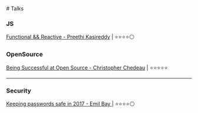 # Talks

### JS

[Functional && Reactive - Preethi Kasireddy](https://www.youtube.com/watch?v=yYze0gCBtvY) | ⭐⭐⭐⭐⚪

### OpenSource

[Being Successful at Open Source - Christopher Chedeau](https://www.youtube.com/watch?v=nRF0OVQL9Nw) | ⭐⭐⭐⭐⭐

---
### Security

[Keeping passwords safe in 2017 - Emil Bay ](https://www.youtube.com/watch?v=nRF0OVQL9Nw) | ⭐⭐⭐⭐⚪
